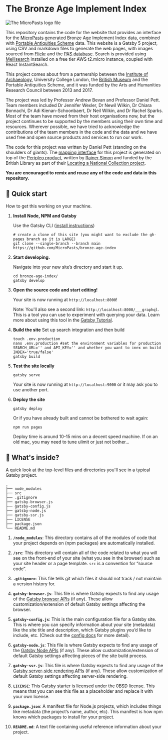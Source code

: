 # The Bronze Age Implement Index

![The MicroPasts logo file](https://live.staticflickr.com/7452/12071276593_f35b8d8215_w.jpg)

This repository contains the code for the website that provides an interface for the [MicroPasts](https://micropasts.org) generated Bronze Age Implement Index
data, combined with [Portable Antiquities Scheme](https://finds.org.uk) data. This website is a Gatsby 5 project, using CSV and markdown files to generate the
web pages, with images sourced from [Flickr](https://flickr.com/micropasts) and the [PAS database](https://finds.org.uk). Search is provided using [Meilisearch](https://www.meilisearch.com/)
installed on a free tier AWS t2.micro instance, coupled with React InstantSearch.

This project comes about from a partnership between the [Institute of Archaeology](https://www.ucl.ac.uk/archaeology), University College London, the [British Museum](https://britishmuseum.org) and the Portable Antiquities Scheme,
and it was funded by the Arts and Humanities Research Council between 2013 and 2017.

The project was led by Professor Andrew Bevan and Professor Daniel Pett. Team members included Dr Jennifer Wexler, Dr Newil Wilkin, Dr Chiara Bonnachi, Dr Adi Kienan-Schoonbaert,
Dr Neil Wilkin, and Dr Rachel Sparks. Most of the team have moved from their host organisations now, but the project continues to be supported
by the members using their own time and resources. Wherever possible, we have tried to acknowledge the contributions of
the team members in the code and the data and we have used free and open source products and services to run our work.

The code for this project was written by Daniel Pett (standing on the shoulders of giants). The [mapping interface](https://github.com/MicroPasts/mapping-the-bronze-age) for this
project is generated on top of the [Peripleo product](https://github.com/britishlibrary/peripleo-lanc), written by [Rainer Simon](https://rainersimon.io) and funded by the
British Library as part of their [Locating a National Collection project](https://www.bl.uk/projects/locating-a-national-collection).

**You are encouraged to remix and reuse any of the code and data in this repository.**

## 🚀 Quick start

How to get this working on your machine.

1.  **Install Node, NPM and Gatsby**

    Use the Gatsby CLI ([install instructions](https://www.gatsbyjs.com/docs/tutorial/part-0/#gatsby-cli))

    ```shell
    # create a clone of this site (you might want to exclude the gh-pages branch as it is LARGE)
    git clone --single-branch --branch main https://github.com/MicroPasts/bronze-age-index
    ```

1.  **Start developing.**

    Navigate into your new site’s directory and start it up.

    ```shell
    cd bronze-age-index/
    gatsby develop
    ```

1.  **Open the source code and start editing!**

    Your site is now running at `http://localhost:8000`!

    Note: You'll also see a second link: `http://localhost:8000/___graphql`. This is a tool you can use to experiment with querying your data. Learn more about using this tool in the [Gatsby Tutorial](https://www.gatsbyjs.com/docs/tutorial/part-4/#use-graphiql-to-explore-the-data-layer-and-write-graphql-queries).
2.  **Build the site**
    Set up search integration and then build
    ```shell
    touch .env.production
    nano .env.production #set the environment variables for production SEARCH_URL='' and API_KEY='' and whether you want to inex on build INDEX='true/false'
    gatsby build
    ```
3.  **Test the site locally**

    ```shell
    gatsby serve
    ```
    Your site is now running at `http://localhost:9000` or it may  ask you to use another port.

4.  **Deploy the site**

    ```shell
    gatsby deploy
    ```

    Or if you have already built and cannot be  bothered to wait again:

    ```shell
    npm run pages
    ```
    Deploy time is around 10-15 mins on a decent speed machine. If on an old mac, you may need to tune ulimit or just not bother...

## 🧐 What's inside?

A quick look at the top-level files and directories you'll see in a typical Gatsby project.

    .
    ├── node_modules
    ├── src
    ├── .gitignore
    ├── gatsby-browser.js
    ├── gatsby-config.js
    ├── gatsby-node.js
    ├── gatsby-ssr.js
    ├── LICENSE
    ├── package.json
    └── README.md

1.  **`/node_modules`**: This directory contains all of the modules of code that your project depends on (npm packages) are automatically installed.

1.  **`/src`**: This directory will contain all of the code related to what you will see on the front-end of your site (what you see in the browser) such as your site header or a page template. `src` is a convention for “source code”.

1.  **`.gitignore`**: This file tells git which files it should not track / not maintain a version history for.

1.  **`gatsby-browser.js`**: This file is where Gatsby expects to find any usage of the [Gatsby browser APIs](https://www.gatsbyjs.com/docs/reference/config-files/gatsby-browser/) (if any). These allow customization/extension of default Gatsby settings affecting the browser.

1.  **`gatsby-config.js`**: This is the main configuration file for a Gatsby site. This is where you can specify information about your site (metadata) like the site title and description, which Gatsby plugins you’d like to include, etc. (Check out the [config docs](https://www.gatsbyjs.com/docs/reference/config-files/gatsby-config/) for more detail).

1.  **`gatsby-node.js`**: This file is where Gatsby expects to find any usage of the [Gatsby Node APIs](https://www.gatsbyjs.com/docs/reference/config-files/gatsby-node/) (if any). These allow customization/extension of default Gatsby settings affecting pieces of the site build process.

1.  **`gatsby-ssr.js`**: This file is where Gatsby expects to find any usage of the [Gatsby server-side rendering APIs](https://www.gatsbyjs.com/docs/reference/config-files/gatsby-ssr/) (if any). These allow customization of default Gatsby settings affecting server-side rendering.

1.  **`LICENSE`**: This Gatsby starter is licensed under the 0BSD license. This means that you can see this file as a placeholder and replace it with your own license.

1.  **`package.json`**: A manifest file for Node.js projects, which includes things like metadata (the project’s name, author, etc). This manifest is how npm knows which packages to install for your project.

1.  **`README.md`**: A text file containing useful reference information about your project.
